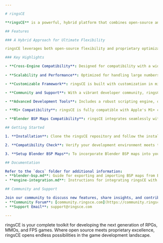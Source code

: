 ```yaml
---

# ringsCE

**ringsCE** is a powerful, hybrid platform that combines open-source and proprietary code to create a flexible and high-performance game development toolset. Compatible with a range of gaming engines, ringsCE is designed to streamline the creation of immersive RPGs, MMOs, and FPS games. ringsCE is optimized for developers using the latest M1+ Apple hardware and integrates with Blender BSP maps for seamless game environment design through the Rings Revolution engine.

## Features

### A Hybrid Approach for Ultimate Flexibility

ringsCE leverages both open-source flexibility and proprietary optimizations. This hybrid approach gives developers access to a dynamic, community-driven core while providing advanced features needed for high-performance gaming applications. The result is a versatile platform that can support complex game interactions and large-scale player environments without compromising speed or stability.

### Key Highlights

- **Cross-Engine Compatibility**: Designed for compatibility with a wide range of gaming engines, ringsCE supports developers creating RPGs, MMOs, and FPS games with the necessary tools and libraries.
  
- **Scalability and Performance**: Optimized for handling large numbers of players and complex in-game interactions, ringsCE ensures reliable and stable performance, especially critical for MMOs and expansive RPGs.

- **Customizable Framework**: ringsCE is built with customization in mind, allowing developers to adapt and extend functionalities to suit unique game requirements, making it ideal for innovative and creative game design.

- **Community and Support**: With a vibrant developer community, ringsCE encourages contributions and feedback. Professional support is also available for troubleshooting and optimizing game development processes.

- **Advanced Development Tools**: Includes a robust scripting engine, debugging tools, and real-time analytics to support efficient development and refinement.

- **M1+ Compatibility**: ringsCE is fully compatible with Apple's M1+ computers, delivering optimized performance on the latest hardware and ensuring developers can work smoothly and efficiently.

- **Blender BSP Maps Compatibility**: ringsCE integrates seamlessly with Blender BSP maps through the **Rings Revolution** engine, allowing developers to design and incorporate custom maps directly from Blender. This compatibility supports complex environment creation and enables designers to import and manage BSP maps without additional conversions.

## Getting Started

1. **Installation**: Clone the ringsCE repository and follow the installation instructions provided in the `INSTALL.md` file.

2. **Compatibility Check**: Verify your development environment meets the requirements, including M1+ support if using Apple hardware.

3. **Setup Blender BSP Maps**: To incorporate Blender BSP maps into your project, export maps from Blender and integrate them through the Rings Revolution engine. See `docs/blender-bsp.md` for detailed setup instructions.

## Documentation

Refer to the `docs` folder for additional information:
- **blender-bsp.md**: Guide for exporting and importing BSP maps from Blender to ringsCE.
- **engine-integration.md**: Instructions for integrating ringsCE with different game engines.

## Community and Support

Join our community to discuss new features, share insights, and contribute to ringsCE’s development:
- **Community Forum**: [community.ringsce.com](https://community.ringsce.com)
- **Support Email**: support@ringsce.com

---
```


ringsCE is your complete toolkit for developing the next generation of RPGs, MMOs, and FPS games. Where open source meets proprietary excellence, ringsCE opens endless possibilities in the game development landscape.

